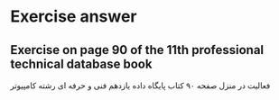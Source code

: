 # Exercise answer
Exercise on page 90 of the 11th professional technical database book
---------------------------------------
فعالیت در منزل صفحه ۹۰
کتاب پایگاه داده یازدهم فنی و حرفه ای
رشته کامپیوتر
